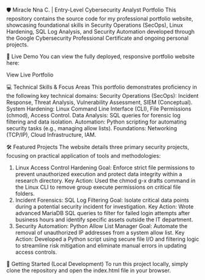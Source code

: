 🛡️ Miracle Nna C. | Entry-Level Cybersecurity Analyst Portfolio
This repository contains the source code for my professional portfolio website, 
showcasing foundational skills in Security Operations (SecOps), Linux Hardening, 
SQL Log Analysis, and Security Automation developed through the Google Cybersecurity Professional Certificate and ongoing personal projects.

🔗 Live Demo
You can view the fully deployed, responsive portfolio website here:

View Live Portfolio

💻 Technical Skills & Focus Areas
This portfolio demonstrates proficiency in the following key technical domains:
Security Operations (SecOps): Incident Response, Threat Analysis, Vulnerability Assessment, SIEM (Conceptual).
System Hardening: Linux Command Line Interface (CLI), File Permissions (chmod), Access Control.
Data Analysis: SQL queries for forensic log filtering and data isolation.
Automation: Python scripting for automating security tasks (e.g., managing allow lists).
Foundations: Networking (TCP/IP), Cloud Infrastructure, IAM.

🛠️ Featured Projects
The website details three primary security projects, focusing on practical application of tools and methodologies:
1. Linux Access Control Hardening
Goal: Enforce strict file permissions to prevent unauthorized execution and protect data integrity within a research directory.
Key Action: Used the chmod g-x drafts command in the Linux CLI to remove group execute permissions on critical file folders.
2. Incident Forensics: SQL Log Filtering
Goal: Isolate critical data points during a potential security incident for investigation.
Key Action: Wrote advanced MariaDB SQL queries to filter for failed login attempts after business hours and identify specific assets outside the IT department.
3. Security Automation: Python Allow List Manager
Goal: Automate the removal of unauthorized IP addresses from a system allow list.
Key Action: Developed a Python script using secure file I/O and filtering logic to streamline risk mitigation and eliminate manual errors in updating access controls.

🚀 Getting Started (Local Development)
To run this project locally, simply clone the repository and open the index.html file in your browser.
